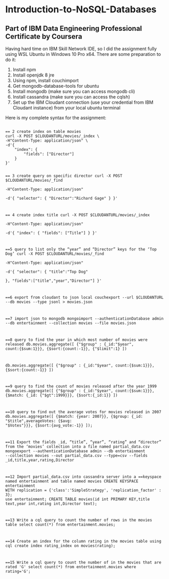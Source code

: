 # Introduction-to-NoSQL-Databases
## Part of IBM Data Engineering Professional Certificate by Coursera

<p>Having hard time on IBM Skill Network IDE, so I did the assignment fully using WSL Ubuntu in Windows 10 Pro x64. There are some preparation to do it:</p>
<ol>
  <li>Install npm</li>
  <li>Install openjdk 8 jre</li>
  <li>Using npm, install couchimport</li>
  <li>Get mongodb-database-tools for ubuntu</li>
  <li>Install mongodb (make sure you can access mongodb cli)</li>
  <li>Install cassandra (make sure you can access the cqlsh)</li>
<li>Set up the IBM Cloudant connection (use your credential from IBM Cloudant instance) from your local ubuntu terminal</li>
</ol> 

<p>Here is my complete syntax for the assignment:</p>
<code>
== 2 create index on table movies
curl -X POST $CLOUDANTURL/movies/_index \
-H"Content-Type: application/json" \
-d'{
    "index": {
        "fields": ["Director"]
    }
}'

== 3 create query on specific director
curl -X POST $CLOUDANTURL/movies/_find \
-H"Content-Type: application/json" \
-d'{ 
    "selector":
        {
            "Director":"Richard Gage"
        }
    }'
    
== 4 create index title
curl -X POST $CLOUDANTURL/movies/_index \
-H"Content-Type: application/json" \
-d'{
    "index": {
        "fields": ["Title"]
    }
}'

==5 query to list only the “year” and “Director” keys for the ‘Top Dog’
curl -X POST $CLOUDANTURL/movies/_find \
-H"Content-Type: application/json" \
-d'{ "selector":
        {
            "title":"Top Dog"    
        },
	"fields":["title","year","Director"]
    }'


==6 export from cloudant to json local
couchexport --url $CLOUDANTURL --db movies --type jsonl > movies.json

==7 import json to mongodb
mongoimport --authenticationDatabase admin --db entertainment --collection movies --file movies.json

==8 query to find the year in which most number of movies were released
db.movies.aggregate([
    {"$group" : {_id:"$year", count:{$sum:1}}},
    {$sort:{count:-1}},
    {"$limit":1}
])

db.movies.aggregate([
    {"$group" : {_id:"$year", count:{$sum:1}}},
    {$sort:{count:-1}}
])

==9 query to find the count of movies released after the year 1999
db.movies.aggregate([
    {"$group" : {_id:"$year", count:{$sum:1}}},
	{$match: {_id: {"$gt":1999}}},
    {$sort:{_id:1}}
])

==10 query to find out the average votes for movies released in 2007
db.movies.aggregate([
  {$match: {year: 2007}},
  {$group: {_id: "$title",averageVotes: {$avg: "$Votes"}}},
  {$sort:{avg_vote:-1}}
]);

==11 Export the fields _id, “title”, “year”, “rating” and “director” from the ‘movies’ collection into a file named partial_data.csv
mongoexport --authenticationDatabase admin --db entertainment --collection movies --out partial_data.csv --type=csv --fields _id,title,year,rating,Director

==12 Import partial_data.csv into cassandra server into a 
==keyspace named entertainment and table named movies
CREATE KEYSPACE entertainment WITH replication = {'class':'SimpleStrategy', 'replication_factor' : 3};
use entertainment; 
CREATE TABLE movies(id int PRIMARY KEY,title text,year int,rating int,Director text);

==13 Write a cql query to count the number of rows in the movies table
select count(*) from entertainment.movies;

==14 Create an index for the column rating in the movies table using cql
create index rating_index on movies(rating);

==15 Write a cql query to count the number of in the movies that are rated 'G'
select count(*) from entertainment.movies where rating='G';

</code>
